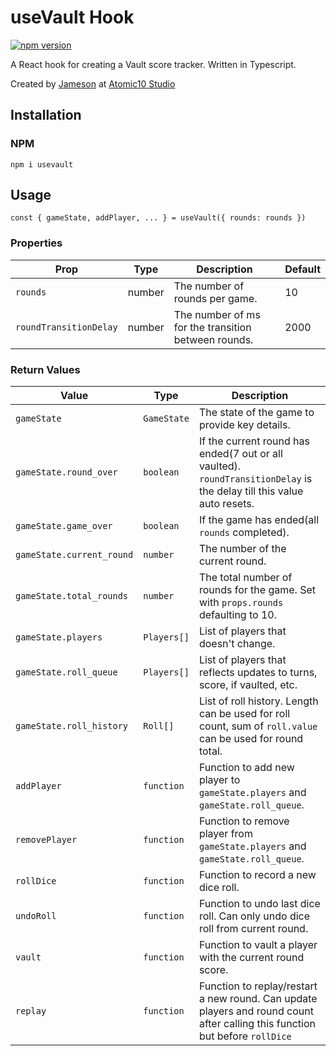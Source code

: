 # useVault Hook

[![npm version](https://badge.fury.io/js/usevault.svg)](https://badge.fury.io/js/usevault)

A React hook for creating a Vault score tracker. Written in Typescript.

Created by [Jameson](https://jamesonb.com) at [Atomic10 Studio](https://atomic10.studio)

## Installation

### NPM

```
npm i usevault
```

## Usage

```
const { gameState, addPlayer, ... } = useVault({ rounds: rounds })
```

### Properties

| Prop                   | Type   | Description                                         | Default |
| ---------------------- | ------ | --------------------------------------------------- | ------- |
| `rounds`               | number | The number of rounds per game.                      | 10      |
| `roundTransitionDelay` | number | The number of ms for the transition between rounds. | 2000    |

### Return Values

| Value                     | Type        | Description                                                                                                                  |
| ------------------------- | ----------- | ---------------------------------------------------------------------------------------------------------------------------- |
| `gameState`               | `GameState` | The state of the game to provide key details.                                                                                |
| `gameState.round_over`    | `boolean`   | If the current round has ended(7 out or all vaulted). `roundTransitionDelay` is the delay till this value auto resets.       |
| `gameState.game_over`     | `boolean`   | If the game has ended(all `rounds` completed).                                                                               |
| `gameState.current_round` | `number`    | The number of the current round.                                                                                             |
| `gameState.total_rounds`  | `number`    | The total number of rounds for the game. Set with `props.rounds` defaulting to 10.                                           |
| `gameState.players`       | `Players[]` | List of players that doesn't change.                                                                                         |
| `gameState.roll_queue`    | `Players[]` | List of players that reflects updates to turns, score, if vaulted, etc.                                                      |
| `gameState.roll_history`  | `Roll[]`    | List of roll history. Length can be used for roll count, sum of `roll.value` can be used for round total.                    |
| `addPlayer`               | `function`  | Function to add new player to `gameState.players` and `gameState.roll_queue`.                                                |
| `removePlayer`            | `function`  | Function to remove player from `gameState.players` and `gameState.roll_queue`.                                               |
| `rollDice`                | `function`  | Function to record a new dice roll.                                                                                          |
| `undoRoll`                | `function`  | Function to undo last dice roll. Can only undo dice roll from current round.                                                 |
| `vault`                   | `function`  | Function to vault a player with the current round score.                                                                     |
| `replay`                  | `function`  | Function to replay/restart a new round. Can update players and round count after calling this function but before `rollDice` |
